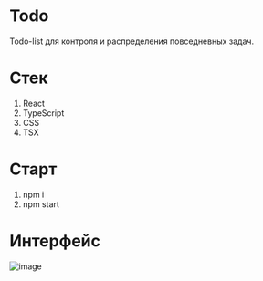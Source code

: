 # Todo
Todo-list для контроля и распределения повседневных задач.

# Стек
1. React
2. TypeScript
3. CSS
4. TSX
# Старт
  1. npm i
  2. npm start

# Интерфейс
![image](https://user-images.githubusercontent.com/105100908/199086364-49d628c7-1d73-4d58-9a69-eb34805ffcdb.png)
